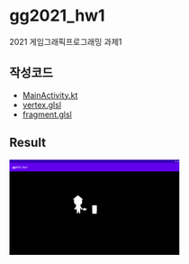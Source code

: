 # gg2021_hw1   
2021 게임그래픽프로그래밍 과제1

## 작성코드
* [MainActivity.kt](/app/src/main/java/com/example/gg2021_hw1/MainActivity.kt)    
* [vertex.glsl](/app/src/main/res/raw/vertex.glsl)   
* [fragment.glsl](/app/src/main/res/raw/fragment.glsl)    

## Result
<img src="./hw1.gif" width="60%" height="60%"/> 
